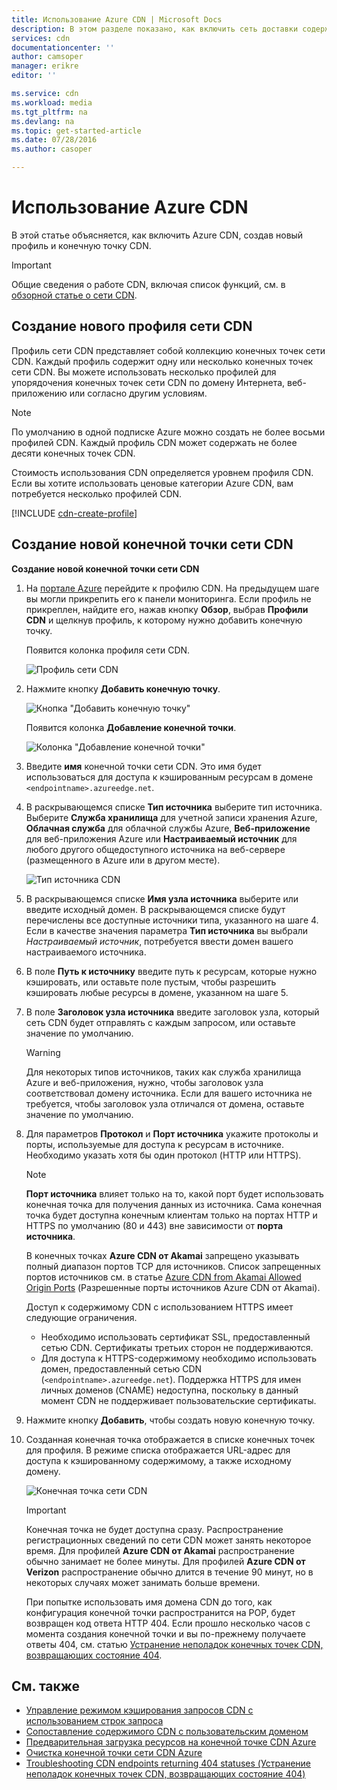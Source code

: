 ```yaml
---
title: Использование Azure CDN | Microsoft Docs
description: В этом разделе показано, как включить сеть доставки содержимого (CDN) для Azure. В этом руководстве описано, как создать профиль CDN и конечную точку.
services: cdn
documentationcenter: ''
author: camsoper
manager: erikre
editor: ''

ms.service: cdn
ms.workload: media
ms.tgt_pltfrm: na
ms.devlang: na
ms.topic: get-started-article
ms.date: 07/28/2016
ms.author: casoper

---
```

# Использование Azure CDN
В этой статье объясняется, как включить Azure CDN, создав новый профиль и конечную точку CDN.

> [!IMPORTANT]
> Общие сведения о работе CDN, включая список функций, см. в [обзорной статье о сети CDN](cdn-overview.md).
> 
> 

## Создание нового профиля сети CDN
Профиль сети CDN представляет собой коллекцию конечных точек сети CDN. Каждый профиль содержит одну или несколько конечных точек сети CDN. Вы можете использовать несколько профилей для упорядочения конечных точек сети CDN по домену Интернета, веб-приложению или согласно другим условиям.

> [!NOTE]
> По умолчанию в одной подписке Azure можно создать не более восьми профилей CDN. Каждый профиль CDN может содержать не более десяти конечных точек CDN.
> 
> Стоимость использования CDN определяется уровнем профиля CDN. Если вы хотите использовать ценовые категории Azure CDN, вам потребуется несколько профилей CDN.
> 
> 

[!INCLUDE [cdn-create-profile](../../includes/cdn-create-profile.md)]

## Создание новой конечной точки сети CDN
**Создание новой конечной точки сети CDN**

1. На [портале Azure](https://portal.azure.com) перейдите к профилю CDN. На предыдущем шаге вы могли прикрепить его к панели мониторинга. Если профиль не прикреплен, найдите его, нажав кнопку **Обзор**, выбрав **Профили CDN** и щелкнув профиль, к которому нужно добавить конечную точку.
   
    Появится колонка профиля сети CDN.
   
    ![Профиль сети CDN][cdn-profile-settings]
2. Нажмите кнопку **Добавить конечную точку**.
   
    ![Кнопка "Добавить конечную точку"][cdn-new-endpoint-button]
   
    Появится колонка **Добавление конечной точки**.
   
    ![Колонка "Добавление конечной точки"][cdn-add-endpoint]
3. Введите **имя** конечной точки сети CDN. Это имя будет использоваться для доступа к кэшированным ресурсам в домене `<endpointname>.azureedge.net`.
4. В раскрывающемся списке **Тип источника** выберите тип источника. Выберите **Служба хранилища** для учетной записи хранения Azure, **Облачная служба** для облачной службы Azure, **Веб-приложение** для веб-приложения Azure или **Настраиваемый источник** для любого другого общедоступного источника на веб-сервере (размещенного в Azure или в другом месте).
   
    ![Тип источника CDN](./media/cdn-create-new-endpoint/cdn-origin-type.png)
5. В раскрывающемся списке **Имя узла источника** выберите или введите исходный домен. В раскрывающемся списке будут перечислены все доступные источники типа, указанного на шаге 4. Если в качестве значения параметра **Тип источника** вы выбрали *Настраиваемый источник*, потребуется ввести домен вашего настраиваемого источника.
6. В поле **Путь к источнику** введите путь к ресурсам, которые нужно кэшировать, или оставьте поле пустым, чтобы разрешить кэшировать любые ресурсы в домене, указанном на шаге 5.
7. В поле **Заголовок узла источника** введите заголовок узла, который сеть CDN будет отправлять с каждым запросом, или оставьте значение по умолчанию.
   
   > [!WARNING]
   > Для некоторых типов источников, таких как служба хранилища Azure и веб-приложения, нужно, чтобы заголовок узла соответствовал домену источника. Если для вашего источника не требуется, чтобы заголовок узла отличался от домена, оставьте значение по умолчанию.
   > 
   > 
8. Для параметров **Протокол** и **Порт источника** укажите протоколы и порты, используемые для доступа к ресурсам в источнике. Необходимо указать хотя бы один протокол (HTTP или HTTPS).
   
   > [!NOTE]
   > **Порт источника** влияет только на то, какой порт будет использовать конечная точка для получения данных из источника. Сама конечная точка будет доступна конечным клиентам только на портах HTTP и HTTPS по умолчанию (80 и 443) вне зависимости от **порта источника**.
   > 
   > В конечных точках **Azure CDN от Akamai** запрещено указывать полный диапазон портов TCP для источников. Список запрещенных портов источников см. в статье [Azure CDN from Akamai Allowed Origin Ports](https://msdn.microsoft.com/library/mt757337.aspx) (Разрешенные порты источников Azure CDN от Akamai).
   > 
   > Доступ к содержимому CDN с использованием HTTPS имеет следующие ограничения.
   > 
   > * Необходимо использовать сертификат SSL, предоставленный сетью CDN. Сертификаты третьих сторон не поддерживаются.
   > * Для доступа к HTTPS-содержимому необходимо использовать домен, предоставленный сетью CDN (`<endpointname>.azureedge.net`). Поддержка HTTPS для имен личных доменов (CNAME) недоступна, поскольку в данный момент CDN не поддерживает пользовательские сертификаты.
   > 
   > 
9. Нажмите кнопку **Добавить**, чтобы создать новую конечную точку.
10. Созданная конечная точка отображается в списке конечных точек для профиля. В режиме списка отображается URL-адрес для доступа к кэшированному содержимому, а также исходному домену.
    
    ![Конечная точка сети CDN][cdn-endpoint-success]
    
    > [!IMPORTANT]
    > Конечная точка не будет доступна сразу. Распространение регистрационных сведений по сети CDN может занять некоторое время. Для профилей <b>Azure CDN от Akamai</b> распространение обычно занимает не более минуты. Для профилей <b>Azure CDN от Verizon</b> распространение обычно длится в течение 90 минут, но в некоторых случаях может занимать больше времени.
    > 
    > При попытке использовать имя домена CDN до того, как конфигурация конечной точки распространится на POP, будет возвращен код ответа HTTP 404. Если прошло несколько часов с момента создания конечной точки и вы по-прежнему получаете ответы 404, см. статью [Устранение неполадок конечных точек CDN, возвращающих состояние 404](cdn-troubleshoot-endpoint.md).
    > 
    > 

## См. также
* [Управление режимом кэширования запросов CDN с использованием строк запроса](cdn-query-string.md)
* [Сопоставление содержимого CDN с пользовательским доменом](cdn-map-content-to-custom-domain.md)
* [Предварительная загрузка ресурсов на конечной точке CDN Azure](cdn-preload-endpoint.md)
* [Очистка конечной точки сети CDN Azure](cdn-purge-endpoint.md)
* [Troubleshooting CDN endpoints returning 404 statuses (Устранение неполадок конечных точек CDN, возвращающих состояние 404)](cdn-troubleshoot-endpoint.md)

[cdn-profile-settings]: ./media/cdn-create-new-endpoint/cdn-profile-settings.png
[cdn-new-endpoint-button]: ./media/cdn-create-new-endpoint/cdn-new-endpoint-button.png
[cdn-add-endpoint]: ./media/cdn-create-new-endpoint/cdn-add-endpoint.png
[cdn-endpoint-success]: ./media/cdn-create-new-endpoint/cdn-endpoint-success.png

<!---HONumber=AcomDC_0803_2016-->
